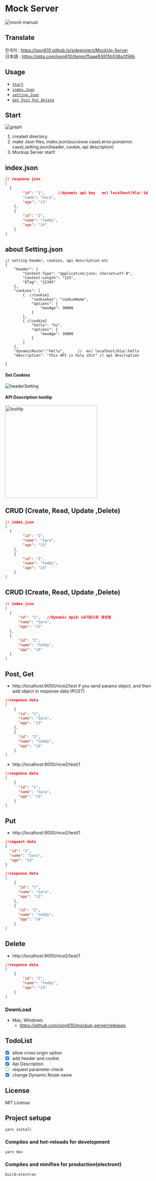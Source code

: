 # Mock Server 

![mock-manual](https://github.com/joon610/readMEImg/blob/master/mock-server/mock-manual.gif)

## Translate
한국어 : <https://joon610.github.io/sideproject/MockUp-Server> <br> 
日本語 : <https://qiita.com/joon610/items/f5aae93815b536a3f56b>

## Usage
- [`Start`](#Start)
- [`index.Json`](#indexJson)    
- [`setting.Json`](#settingJson)    
- [`Get Post Put Delete`](#crud)   

## <a id="Start"></a> Start
<img src="https://joon610.github.io/assets/images/mockupServer/graph.png" alt="graph">

1. created directory.
2. make Json files, index.json(successe case),error.json(error case),setting.json(header, cookie, api description)
3. Mockup Server start! 

## <a id="indexJson"></a> index.json
``` Json
// response json
[
  {
        "id": "1",      //dynamic api key   ex) localhost/bla/:id
        "name": "Sara",
        "age": "13"
    },
    {
        "id": "2",
        "name": "teddy",
        "age": "14"
    }   
]
```

## <a id="settingJson"></a> about Setting.json
```jsonc
// setting header, cookies, api description etc 
{
    "header": {
        "Content-Type": "application/json; charset=utf-8",
        "Content-Length": "123",
        "ETag": "12345"
    },
    "cookies": [
        {  //cookie1
            "cookiekey": "cookieName",
            "options": {
                "maxAge": 30000
            }
        },
        { //cookie2
            "hello": "hi",
            "options": {
                "maxAge": 10000
            }
        }
    ],
    "dynamicRoute":"hello",      //  ex) localhost/bla/:hello
    "description": "this API is holy shit" // api description

}
```
#### Set Cookies
<img src="https://joon610.github.io/assets/images/mockupServer/headerSetting.png" alt="headerSetting">

#### API Description tooltip
<img src="https://joon610.github.io/assets/images/mockupServer/tooltip.png" width="300" height="300" alt="tooltip">


## <a id="crud"></a>CRUD (Create, Read, Update ,Delete)
``` Json
// index.json
[
  {
        "id": "1", 
        "name": "Sara",
        "age": "13"
    },
    {
        "id": "2",
        "name": "teddy",
        "age": "14"
    }   
]
```
## CRUD (Create, Read, Update ,Delete)
```json
// index.json
[
  {
      "id": "1",   //Dynamic Api는 id기준으로 생성됨
      "name": "Sara",
      "age": "13"
  },
  {
      "id": "2",
      "name": "teddy",
      "age": "14"
  }   
]
```
## Post, Get
- http://localhost:9000/nice2/test   if you send params object, and then add object in response data  (POST)
```json
//response data
[
    {
      "id": "1", 
      "name": "Sara",
      "age": "13"
    },
    {
      "id": "2",
      "name": "teddy",
      "age": "14"
    }   
]
```
- http://localhost:9000/nice2/test/1
```json
//response data
[
    {
      "id": "1",   
      "name": "Sara",
      "age": "13"
    }
]
```
## Put
- http://localhost:9000/nice2/test/1   
```json
//request data
{
  "id": "3", 
  "name": "Sara",
  "age": "13"
}
```
```json
//response data
[
    {
      "id": "3",   
      "name": "Sara",
      "age": "13"
    },
    {
      "id": "2",
      "name": "teddy",
      "age": "14"
    }   
]
```
## Delete
- http://localhost:9000/nice2/test/1
```json
//response data
[
    {
        "id": "2",
        "name": "teddy",
        "age": "14"
    }   
]
```
### DownLoad
- Mac, Windows: 
  - <https://github.com/joon610/mockup-server/releases>


## TodoList 
- [X] allow cross origin option
- [X] add header and cookie  
- [x] Api Description
- [ ] request parameter check
- [x] change Dynamic Route name 

## License
MIT License

## Project setupø
```
yarn install
```

### Compiles and hot-reloads for development
```
yarn dev
```

### Compiles and minifies for production(electront)
```
build:electron
```

